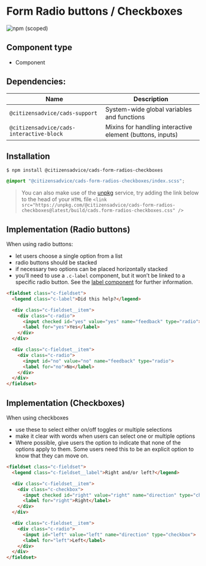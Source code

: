 # Form Radio buttons / Checkboxes

![npm (scoped)](https://img.shields.io/npm/v/@citizensadvice/cads-form-labels.svg)

## Component type

- Component

## Dependencies:

| Name                                     | Description                                               |
| ---------------------------------------- | --------------------------------------------------------- |
| `@citizensadvice/cads-support`           | System-wide global variables and functions                |
| `@citizensadvice/cads-interactive-block` | Mixins for handling interactive element (buttons, inputs) |

## Installation

```
$ npm install @citizensadvice/cads-form-radios-checkboxes
```

```scss
@import "@citizensadvice/cads-form-radios-checkboxes/index.scss";
```

> You can also make use of the [unpkg](https://unpkg.com) service, try adding the link below to the head of your `HTML` file
> `<link src="https://unpkg.com/@citizensadvice/cads-form-radios-checkboxes@latest/build/cads.form-radios-checkboxes.css" />`

## Implementation (Radio buttons)

When using radio buttons:

- let users choose a single option from a list
- radio buttons should be stacked
- if necessary two options can be placed horizontally stacked
- you’ll need to use a `.c-label` component, but it won’t be linked to a specific radio button. See the [label component]() for further information.

<!-- prettier-ignore-start -->
```html
<fieldset class="c-fieldset">
  <legend class="c-label">Did this help?</legend>

  <div class="c-fieldset__item">
    <div class="c-radio">
      <input checked id="yes" value="yes" name="feedback" type="radio">
      <label for="yes">Yes</label>
    </div>
  </div>

  <div class="c-fieldset__item">
    <div class="c-radio">
      <input id="no" value="no" name="feedback" type="radio">
      <label for="no">No</label>
    </div>
  </div>
</fieldset>
```
<!-- prettier-ignore-end -->

## Implementation (Checkboxes)

When using checkboxes

- use these to select either on/off toggles or multiple selections
- make it clear with words when users can select one or multiple options
- Where possible, give users the option to indicate that none of the options apply to them. Some users need this to be an explicit option to know that they can move on.

<!-- prettier-ignore-start -->
```html
<fieldset class="c-fieldset">
  <legend class="c-fieldset__label">Right and/or left?</legend>

  <div class="c-fieldset__item">
    <div class="c-checkbox">
      <input checked id="right" value="right" name="direction" type="checkbox">
      <label for="right">Right</label>
    </div>
  </div>

  <div class="c-fieldset__item">
    <div class="c-radio">
      <input id="left" value="left" name="direction" type="checkbox">
      <label for="left">Left</label>
    </div>
  </div>
</fieldset>
```
<!-- prettier-ignore-end -->
